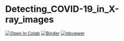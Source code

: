 # Detecting_COVID-19_in_X-ray_images
[![Open In Colab](https://colab.research.google.com/assets/colab-badge.svg)](https://colab.research.google.com/github/kiran-parte/Detecting_COVID-19_in_X-ray_images/blob/master/Detecting_COVID-19_in_X-ray_images.ipynb)
[![Binder](https://mybinder.org/badge_logo.svg)](https://mybinder.org/v2/gh/kiran-parte/Detecting_COVID-19_in_X-ray_images/blob/master/Detecting_COVID-19_in_X-ray_images.ipynb/master)
[![nbviewer](https://camo.githubusercontent.com/bfeb5472ee3df9b7c63ea3b260dc0c679be90b97/68747470733a2f2f696d672e736869656c64732e696f2f62616467652f72656e6465722d6e627669657765722d6f72616e67652e7376673f636f6c6f72423d66333736323626636f6c6f72413d346434643464)](https://nbviewer.jupyter.org/github/kiran-parte/Detecting_COVID-19_in_X-ray_images/blob/master/Detecting_COVID-19_in_X-ray_images.ipynb)

